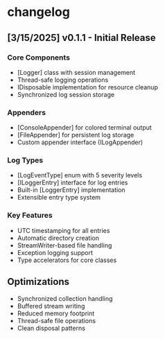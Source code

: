 # changelog

## [3/15/2025] v0.1.1 - Initial Release

### Core Components
- [Logger] class with session management
- Thread-safe logging operations
- IDisposable implementation for resource cleanup
- Synchronized log session storage

### Appenders
- [ConsoleAppender] for colored terminal output
- [FileAppender] for persistent log storage
- Custom appender interface (ILogAppender)

### Log Types
- [LogEventType] enum with 5 severity levels
- [ILoggerEntry] interface for log entries
- Built-in [LoggerEntry] implementation
- Extensible entry type system

### Key Features
- UTC timestamping for all entries
- Automatic directory creation
- StreamWriter-based file handling
- Exception logging support
- Type accelerators for core classes

## Optimizations
- Synchronized collection handling
- Buffered stream writing
- Reduced memory footprint
- Thread-safe file operations
- Clean disposal patterns
